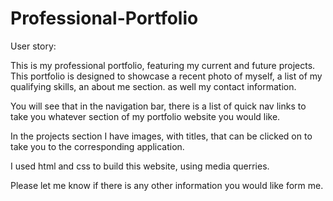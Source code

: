 # Professional-Portfolio
User story: 

This is my professional portfolio, featuring my current and future projects. 
This portfolio is designed to showcase a recent photo of myself, a list of my
qualifying skills, an about me section. as well my contact information.

You will see that in the navigation bar, there is a list of quick nav links to
take you whatever section of my portfolio website you would like. 

In the projects section I have images, with titles, that can be clicked on to 
take you to the corresponding application.  

I used html and css to build this website, using media querries.

Please let me know if there is any other information you would like form me. 



